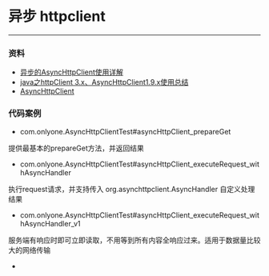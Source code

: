 # 异步 httpclient
---

### 资料


* [异步的AsyncHttpClient使用详解](https://blog.csdn.net/angjunqiang/article/details/55259170)
* [java之httpClient 3.x、AsyncHttpClient1.9.x使用总结](https://www.cnblogs.com/xiaoMzjm/p/4564540.html)
* [AsyncHttpClient](https://github.com/scruffyfox/AsyncHttpClient)


### 代码案例

* com.onlyone.AsyncHttpClientTest#asyncHttpClient_prepareGet

提供最基本的prepareGet方法，并返回结果

* com.onlyone.AsyncHttpClientTest#asyncHttpClient_executeRequest_withAsyncHandler

执行request请求，并支持传入 org.asynchttpclient.AsyncHandler 自定义处理结果

* com.onlyone.AsyncHttpClientTest#asyncHttpClient_executeRequest_withAsyncHandler_v1

服务端有响应时即可立即读取，不用等到所有内容全响应过来。适用于数据量比较大的网络传输

* 